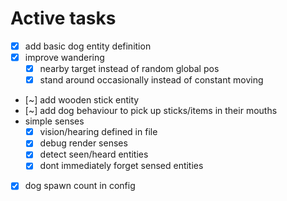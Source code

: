 # Active tasks

* [X] add basic dog entity definition
* [X] improve wandering
	* [X] nearby target instead of random global pos
	* [X] stand around occasionally instead of constant moving
* [~] add wooden stick entity
* [~] add dog behaviour to pick up sticks/items in their mouths
* simple senses
	* [X] vision/hearing defined in file
	* [X] debug render senses
	* [X] detect seen/heard entities
	* [X] dont immediately forget sensed entities
* [X] dog spawn count in config
